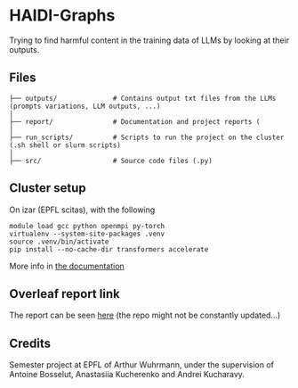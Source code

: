 # HAIDI-Graphs

Trying to find harmful content in the training data of LLMs by looking at their outputs. 

## Files

```
├── outputs/              # Contains output txt files from the LLMs (prompts variations, LLM outputs, ...)
│
├── report/               # Documentation and project reports (
│
├── run_scripts/          # Scripts to run the project on the cluster (.sh shell or slurm scripts)
│
├── src/                  # Source code files (.py)
```

## Cluster setup

On izar (EPFL scitas), with the following 

```
module load gcc python openmpi py-torch
virtualenv --system-site-packages .venv
source .venv/bin/activate
pip install --no-cache-dir transformers accelerate
```
More info in [the documentation](https://scitas-doc.epfl.ch/user-guide/software/python/python-venv/)

## Overleaf report link
The report can be seen [here](https://www.overleaf.com/read/mdhmztdpjvrd#749e7e) (the repo might not be constantly updated...)

## Credits

Semester project at EPFL of Arthur Wuhrmann, under the supervision of Antoine Bosselut, Anastasiia Kucherenko and Andrei Kucharavy.
